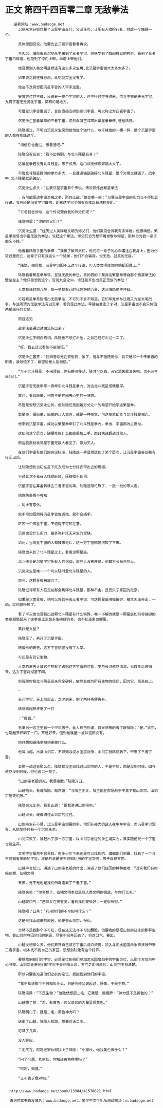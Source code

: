 # 正文 第四千四百零二章 无敌拳法
        最新网址：www.badaoge.net
          沉见永生开始向整个沉星宇宙交代，分派任务，让所有人收拾行礼，然后一个触碰一个。
      
          具体原因没说，他要先去三者宇宙看看再说。
      
          不久后，陆隐带着沉见永生来到了三者宇宙，他感受到了瞬间移动的神奇，看到了三者宇宙的辉煌，也见到了惊门上御，血塔上御他们。
      
          他没想到人类文明居然还有这么多永生境,比沉星宇宙强大太多太多了。
      
          如果说之前还有顾虑，此刻就完全没有了。
      
          他迫不及待想把沉星宇宙的人带来这里。
      
          安置方位并不难，虽说是一整个宇宙的人，但平行时空多得是，而且不管是天元宇宙，九霄宇宙还是灵化宇宙，都有的是地方。
      
          可惜意识宇宙重启了，否则直接安排到意识宇宙，可以称之为四者宇宙了。
      
          沉见永生望着繁华的三者宇宙，忽然自凝空戒取出繁星拳拳谱,递给陆隐。
      
          陆隐接过，不明白沉见永生突然给他这个做什么，与江峰给的一模一样，整个沉星宇宙的人都在修炼这个。
      
          “相信你也看过，很普通吧。”
      
          陆隐没有反驳：“看不出特别，与北斗残星有关？”
      
          这繁星拳若没有北斗残星，等于没用，这门战技修炼弊端太大了。
      
          不管北斗残星提供的拳力多大，一旦遭遇强敌破碎北斗残星，整个文明也就毁了，战争中,北斗残星就是破绽。
      
          沉见永生点头：“在我沉星宇宙有个传说，传说修炼此繁星拳法
      
          ，有可能悟透宇宙至强之拳，所向无敌。”他自嘲一笑：“以我沉星宇宙的实力当不得如此传说，我已经是沉星宇宙最强，距离这宇宙至强有着难以看清的差距。”
      
          “可若我告诉你，这个传说源自我的师父们呢？”
      
          陆隐挑眉：“你的师父们？”
      
          沉见永生道：“经历过人类辉煌文明的师父们，他们虽没告诉我有多辉煌，但很确信，繁星拳能悟出宇宙无敌的拳法，说起这个拳法，师父们目光都带着崇敬与仰望，那种目光我一辈子都忘不掉。”
      
          他看着陆隐手里的拳谱：“我很了解师父们，他们将一辈子的心血灌注在我身上，因为伤势过重而亡，这辈子只有我这么一个徒弟，他们不会骗我，说无敌，就真的无敌。”
      
          “陆隐，相信我，沉星宇宙配不上这个传说，但人类文明辉煌时期却配得上。”
      
          陆隐看着繁星拳拳谱，至强无敌的拳法，真的假的？莫非这繁星拳源自那个施展拳法的壁垒垒主？他只能想到这个，否则九垒之中，谁还能开创出真正无敌的拳法？
      
          人类巅峰时期九垒，每一垒都有让时代惊艳的力量，这点陆隐绝不怀疑。
      
          可若繁星拳真能悟出无敌拳法，不可知不会不知道，它们毕竟参与过毁灭九垒文明战争，与这所谓的无敌拳法有过交手，若真是此拳法，早就被拿走了才对，沉星宇宙也不会只价值两星级任务奖励。
      
          而且这无
      
          敌拳法会通过诱饵流传出来？
      
          沉见永生不明白真相，陆隐也不想打击他，之前已经打击过一次了。
      
          “好，我去试试看能不能领悟。”
      
          沉见永生苦笑：“我知道你是在安慰我，罢了，信与不信随便你，我只是尽一个传承者的职责，我领悟不了，希望后世人能领悟。”
      
          “至于北斗残星，不用理会，你有瞬间移动，随时可以去，若它消失就消失吧，也不必告诉我们。”
      
          沉星宇宙无数年来一直牵引北斗残星拳力，对这北斗残星感情很深。
      
          放弃，看似简单，何尝不是在剐去心中的一块肉。
      
          尽管是安慰沉见永生的，但陆隐还是抱着万分之一的希望开始学这繁星拳。
      
          繁星拳，很简单，简单的让人意外，就是一种拳意，可这拳意却能与北斗残星相连。
      
          他来到沉星宇宙，成功以繁星拳牵引了北斗残星拳力，拳出，宇宙都为之震动。
      
          达到他这个层次，随便修炼什么都能很快上手，而且快速超越其他人。
      
          而这股震动被沉星宇宙无数人看见了，惊为天人。
      
          在他们宇宙有他们的评定标准，陆隐这一手显然达到了某个层次，让沉星宇宙各处都有传闻出现。
      
          让陆隐想到当初在星下红衣成为七分红衣带出去的震撼。
      
          不过此次不会有人找他麻烦，压根找不到他。
      
          沉星宇宙在筹备转移去三者宇宙的事，陆隐逐渐忙碌了，一批一批的带人走。
      
          他也防备着不可知
      
          ，防止有意外。
      
          但不可知既然将沉星宇宙告诉他，就不会插手。
      
          区区一个沉星宇宙，不值得不可知在意。
      
          沉见也没什么实力，最多弥补扛天永生的空缺。
      
          如此，当沉星宇宙的人都被带走后，这一方宇宙彻底沉寂了下来。
      
          陆隐也来到了北斗残星之上，看着这颗星辰。
      
          北斗残星是沉星宇宙所有人的信仰，那些人没离开前，他都不会贸然登上。
      
          沉见永生是唯一一个可以随时登北斗残星的人。
      
          而今，这颗星辰被放弃了。
      
          陆隐记得所有人临走前都会跪拜北斗残星，那种不舍，是丢失了家园的无奈。
      
          如果是正常星辰，他可以将其带去三者宇宙，可这颗星辰濒临破碎，根本无法带走，一动，就彻底粉碎了。
      
          看了半天他也没看出这颗北斗残星有什么特殊，唯一不解的就是一颗星辰如何将磅礴的拳意凝聚起来？这拳意比沉见永生磅礴的多，也不知道来自哪里。
      
          莫非是九垒？
      
          陆隐走了，离开了沉星宇宙。
      
          随着他的离去，这方宇宙彻底没有了人类。
      
          可还是有其它生物。
      
          人类的离去让其它生物有了占据这方宇宙的可能，岁月长河依然流淌，无数年后再归来，这方宇宙将彻底不同。
      
          但若那时候北斗残星还未完全破碎，依然会成为所有生物的信仰，因为它，高高在上。
      
          …
      
          天元宇宙，天上宗后山，龙夕到来，倒了两杯茶便离开。
      
          陆隐端起茶杯喝了一口
      
          ：“尝尝。”
      
          石桌另一边正坐着一个中年男子，此人神色拘谨，目光恭敬的看了眼陆隐：“是。”说完，也端起茶杯喝了一口，茶是好茶，但到他嘴里一点味道都没有。
      
          他只想知道陆主喊他来做什么。
      
          他叫山越，出身山剑宗，不可知与泥水国度战争，山剑宗被陆隐救下，带来了三者宇宙。
      
          自那一战过去那么久，陆隐都没主动找过山剑宗的人，不是不想，而是没到时候，如今依然没到时候，但也该见一见了。
      
          “山剑宗老祖的死，我很抱歉。”陆隐开口。
      
          山越抬头，看着陆隐，黯然道：“与陆主无关，陆主能在那场战争中救下我山剑宗，山剑宗誓死相报。”
      
          陆隐目光复杂，看着山越：“跟我讲讲山剑宗吧。”
      
          山越点头，缓缓讲述山剑宗的过往。
      
          山剑宗生存不易，比沉星宇宙倒霉的多，他们有强大的敌人在争夺宇宙，而沉星宇宙没有，从始至终只有一个沉见永生。
      
          山剑宗败了，被赶出了那一方宇宙，以山剑宗老祖的永生境实力，其实随便找一个宇宙也能生存。
      
          文明宇宙虽然不容易找，但多少年下来还是可以找到的，偏偏他们倒霉，找到了一个与不可知有接触的宇宙，准确的说是被不可知利用的宇宙文明，等于自投罗网。
      
          山越声音低沉，讲述了山剑宗老祖的付出，讲述了他们经历的种种磨难：“其实我们有时候在想，仙翎文明
      
          来袭，是不是也是我们倒霉连累了三者宇宙。”
      
          陆隐失笑：“你多想了，仙翎文明本就是我人类文明的宿敌，与你们无关。”
      
          山越叹口气：“若师父在天有灵，看到我们安顿好，一定很欣慰。”
      
          陆隐喝了口茶：“利用你们的不可知叫什么？”
      
          这是他找山越来的原因，他要替山剑宗，报仇。
      
          当然不是找那个不可知，现在还无法与不可知翻脸，他要找的是把山剑宗赶走的那群生物，替山剑宗夺回他们的家园，尽管不会再回去了，但这口气，要出。
      
          山越没想那么多，他们离开自己那方宇宙后漂泊流离，加入与泥水国度战争直接被带来三者宇宙，根本找不到自己的家园，没想到陆隐有这个打算。
      
          要想找到他们的宇宙，必须定位到他们参加泥水国度战争的宇宙方位，以那个方位为中心寻找，山剑宗距离他们的宇宙不会相隔太远，方寸之距很危险，山剑宗老祖清楚。
      
          所以只要能知道他们之前的定位，就能找到他们的宇宙。
      
          “我不知道那个不可知叫什么，只是听师父说起过，好像，不是生物。”
      
          陆隐诧异：“不是生物？”他陡然想起二毛，它就是一面盾牌：“神力是不是黄色的？”
      
          山越想了想：“对，有黄色，师父说它的力量呈现黄色。”
      
          陆隐明白了，就是二毛，黄色神力吗？
      
          送走了山越，陆隐入知踪，想要对话二毛。
      
          可喊了几声，
      
          没人答应。
      
          二毛不在，呵呵老家伙却找上了陆隐：“小家伙，你找黄色做什么？”
      
          “问个问题，老家伙，你知道黄色在哪吗？”
      
          “呵呵，知道。”
      
          “又不告诉我对吧。”
      
      
      http://www.badaoge.net/book/13084/41578021.html
      
      请记住本书首发域名：www.badaoge.net。笔尖中文手机版阅读网址：m.badaoge.net